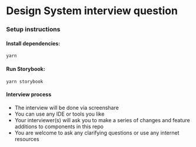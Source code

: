 # Design System interview question

### Setup instructions

#### Install dependencies:

```yarn```

#### Run Storybook:

```yarn storybook```

#### Interview process

- The interview will be done via screenshare
- You can use any IDE or tools you like
- Your interviewer(s) will ask you to make a series of changes and feature additions to components in this repo
- You are welcome to ask any clarifying questions or use any internet resources

